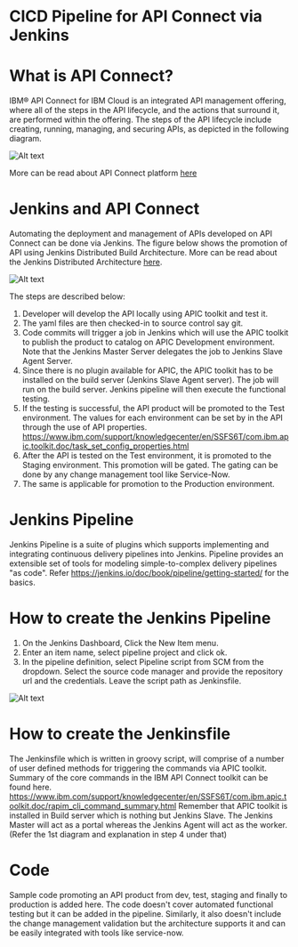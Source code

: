 # CICD Pipeline for API Connect via Jenkins

# What is API Connect?
IBM® API Connect for IBM Cloud is an integrated API management offering, where all of the steps in the API lifecycle, and the actions that surround it, are performed within the offering. The steps of the API lifecycle include creating, running, managing, and securing APIs, as depicted in the following diagram.

![Alt text](https://github.com/abhinabsarkar/apiconnect-pipeline-jenkins/blob/master/images/apic_capabilities.png)

More can be read about API Connect platform [here](https://www.ibm.com/support/knowledgecenter/en/SSFS6T/com.ibm.apic.overview.doc/api_management_overview.html)

# Jenkins and API Connect
Automating the deployment and management of APIs developed on API Connect can be done via Jenkins. The figure below shows the promotion of API using Jenkins Distributed Build Architecture. More can be read about the Jenkins Distributed Architecture [here](https://go.cloudbees.com/docs/cloudbees-documentation/cookbook/book.html#_distributed_builds_architecture).

![Alt text](https://github.com/abhinabsarkar/apiconnect-pipeline-jenkins/blob/master/images/High%20level%20architecture.png)

The steps are described below:
1.	Developer will develop the API locally using APIC toolkit and test it. 
2.	The yaml files are then checked-in to source control say git. 
3.	Code commits will trigger a job in Jenkins which will use the APIC toolkit to publish the product to catalog on APIC Development environment. Note that the Jenkins Master Server delegates the job to Jenkins Slave Agent Server.
4.	Since there is no plugin available for APIC, the APIC toolkit has to be installed on the build server (Jenkins Slave Agent server). The job will run on the build server. Jenkins pipeline will then execute the functional testing.
5.	If the testing is successful, the API product will be promoted to the Test environment. The values for each environment can be set by in the API through the use of API properties. https://www.ibm.com/support/knowledgecenter/en/SSFS6T/com.ibm.apic.toolkit.doc/task_set_config_properties.html
6.	After the API is tested on the Test environment, it is promoted to the Staging environment. This promotion will be gated. The gating can be done by any change management tool like Service-Now.
7.	The same is applicable for promotion to the Production environment.

# Jenkins Pipeline
Jenkins Pipeline is a suite of plugins which supports implementing and integrating continuous delivery pipelines into Jenkins. Pipeline provides an extensible set of tools for modeling simple-to-complex delivery pipelines "as code". Refer https://jenkins.io/doc/book/pipeline/getting-started/ for the basics.

# How to create the Jenkins Pipeline
1.	On the Jenkins Dashboard, Click the New Item menu.
2.	Enter an item name, select pipeline project and click ok.
3.	In the pipeline definition, select Pipeline script from SCM from the dropdown. Select the source code manager and provide the repository url and the credentials. Leave the script path as Jenkinsfile.

![Alt text](https://github.com/abhinabsarkar/apiconnect-pipeline-jenkins/blob/master/images/Jenkins%20pipeline.PNG)

# How to create the Jenkinsfile
The Jenkinsfile which is written in groovy script, will comprise of a number of user defined methods for triggering the commands via APIC toolkit. Summary of the core commands in the IBM API Connect toolkit can be found here. https://www.ibm.com/support/knowledgecenter/en/SSFS6T/com.ibm.apic.toolkit.doc/rapim_cli_command_summary.html
Remember that APIC toolkit is installed in Build server which is nothing but Jenkins Slave. The Jenkins Master will act as a portal whereas the Jenkins Agent will act as the worker. (Refer the 1st diagram and explanation in step 4 under that)

# Code
Sample code promoting an API product from dev, test, staging and finally to production is added here. The code doesn't cover automated functional testing but it can be added in the pipeline. Similarly, it also doesn't include the change management validation but the architecture supports it and can be easily integrated with tools like service-now.

